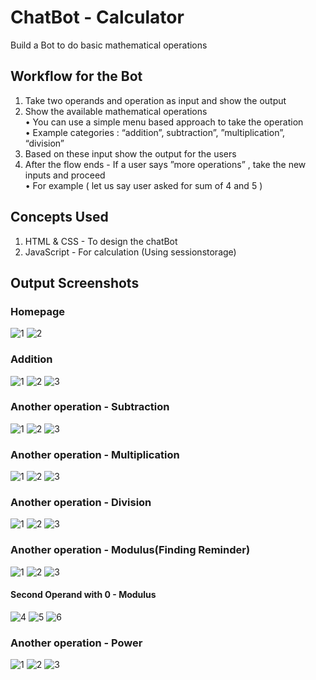 # ChatBot - Calculator
Build a Bot to do basic mathematical operations

## Workflow for the Bot
1. Take two operands and operation as input and show the output
2. Show the available mathematical operations<br>
    • You can use a simple menu based approach to take the operation<br>
    • Example categories : “addition”, subtraction”, ”multiplication”, “division”
3. Based on these input show the output for the users
4. After the flow ends - If a user says ”more operations” , take the new inputs and proceed<br>
    • For example ( let us say user asked for sum of 4 and 5 )
    
## Concepts Used
1. HTML & CSS - To design the chatBot
2. JavaScript - For calculation (Using sessionstorage)

## Output Screenshots
### Homepage
![1](https://user-images.githubusercontent.com/81914291/221816675-f5a9650e-157e-4417-ad99-49536d8b828c.JPG)
![2](https://user-images.githubusercontent.com/81914291/221816686-b1c25899-b8c8-4644-9964-38cf16d453c3.JPG)
### Addition
![1](https://user-images.githubusercontent.com/81914291/221816847-fd59526e-25e6-42ee-b360-d2c71f0de97d.JPG)
![2](https://user-images.githubusercontent.com/81914291/221816825-76a9ac17-e264-4c5b-ab2d-3a0cf31b048b.JPG)
![3](https://user-images.githubusercontent.com/81914291/221816840-158ad186-081b-4cb1-8681-bdfc91d9613f.JPG)
### Another operation - Subtraction
![1](https://user-images.githubusercontent.com/81914291/221817126-066e113f-72d7-421f-a632-59794616a382.JPG)
![2](https://user-images.githubusercontent.com/81914291/221817130-90e87d04-a587-4d53-a2c4-9797930125b8.JPG)
![3](https://user-images.githubusercontent.com/81914291/221817133-c2fd7879-6758-44bb-83b0-7ece60be644c.JPG)
### Another operation - Multiplication
![1](https://user-images.githubusercontent.com/81914291/221817214-f76ab620-7f34-41f9-a354-861b9789a868.JPG)
![2](https://user-images.githubusercontent.com/81914291/221817230-569f6fa3-a37d-43a3-a5fb-0541bd28e6d9.JPG)
![3](https://user-images.githubusercontent.com/81914291/221817236-e0dcfb0a-2ff5-4912-85a4-7a18c272ce8e.JPG)
### Another operation - Division
![1](https://user-images.githubusercontent.com/81914291/221817318-960f905b-aaed-44cb-a4a3-c16e055312cb.JPG)
![2](https://user-images.githubusercontent.com/81914291/221817323-cc962ff1-885d-4ac6-9dc9-9cf5578773b1.JPG)
![3](https://user-images.githubusercontent.com/81914291/221817331-90ef0b86-bd9b-4c9b-a481-c44c7d60d1c0.JPG)
### Another operation - Modulus(Finding Reminder)
![1](https://user-images.githubusercontent.com/81914291/221817546-89f17a5e-978b-472b-ac79-99b68d05b404.JPG)
![2](https://user-images.githubusercontent.com/81914291/221817553-de5fb568-eecb-4ac6-b02b-6aefa0bed52f.JPG)
![3](https://user-images.githubusercontent.com/81914291/221817530-4333c4fc-6fd4-4aa2-8328-e244d97fa020.JPG)
#### Second Operand with 0 - Modulus
![4](https://user-images.githubusercontent.com/81914291/221817794-40aa576a-9da6-468b-8a93-920d3a6b9b36.JPG)
![5](https://user-images.githubusercontent.com/81914291/221817806-e0662b8e-73c1-4d35-8567-429947113221.JPG)
![6](https://user-images.githubusercontent.com/81914291/221817820-d47df1ad-d0e9-4d70-a324-676e015fb048.JPG)

### Another operation - Power
![1](https://user-images.githubusercontent.com/81914291/221818405-dd402665-be7c-4e44-921f-921a64788469.JPG)
![2](https://user-images.githubusercontent.com/81914291/221818370-f4d61648-6def-4a4a-98a1-066e1669c66e.JPG)
![3](https://user-images.githubusercontent.com/81914291/221818398-96a5db18-ebc7-447d-8710-168e9f6862c0.JPG)
